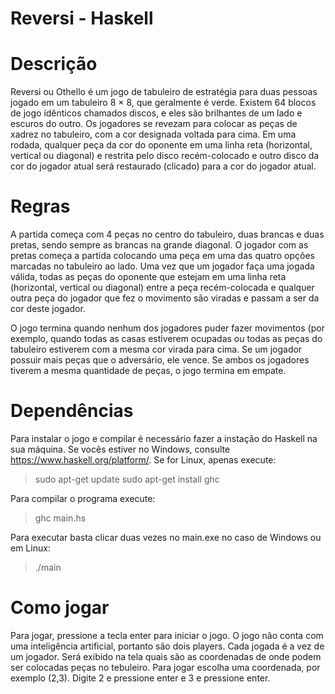 # Reversi - Haskell
# Descrição
Reversi ou Othello é um jogo de tabuleiro de estratégia para duas pessoas jogado em um tabuleiro 8 × 8, que geralmente é verde. Existem 64 blocos de jogo idênticos chamados discos, e eles são brilhantes de um lado e escuros do outro. Os jogadores se revezam para colocar as peças de xadrez no tabuleiro, com a cor designada voltada para cima. Em uma rodada, qualquer peça da cor do oponente em uma linha reta (horizontal, vertical ou diagonal) e restrita pelo disco recém-colocado e outro disco da cor do jogador atual será restaurado (clicado) para a cor do jogador atual.

# Regras
 A partida começa com 4 peças no centro do tabuleiro, duas brancas e duas pretas, sendo sempre as brancas na grande diagonal. O jogador com as pretas começa a partida colocando uma peça em uma das quatro opções marcadas no tabuleiro ao lado. Uma vez que um jogador faça uma jogada válida, todas as peças do oponente que estejam em uma linha reta (horizontal, vertical ou diagonal) entre a peça recém-colocada e qualquer outra peça do jogador que fez o movimento são viradas e passam a ser da cor deste jogador. 
 
 O jogo termina quando nenhum dos jogadores puder fazer movimentos (por exemplo, quando todas as casas estiverem ocupadas ou todas as peças do tabuleiro estiverem com a mesma cor virada para cima. Se um jogador possuir mais peças que o adversário, ele vence. Se ambos os jogadores tiverem a mesma quantidade de peças, o jogo termina em empate.
 
 # Dependências
 Para instalar o jogo e compilar é necessário fazer a instação do Haskell na sua máquina. Se vocês estiver no Windows, consulte https://www.haskell.org/platform/. Se for Linux, apenas execute:
 > sudo apt-get update
 > sudo apt-get install ghc
 
 Para compilar o programa execute:
 > ghc main.hs
 
 Para executar basta clicar duas vezes no main.exe no caso de Windows ou em Linux:
 > ./main
 
 # Como jogar
 Para jogar, pressione a tecla enter para iniciar o jogo. O jogo não conta com uma inteligência artificial, portanto são dois players. Cada jogada é a vez de um jogador. Será exibido na tela quais são as coordenadas de onde podem ser colocadas peças no tebuleiro. Para jogar escolha uma coordenada, por exemplo (2,3). Digite 2 e pressione enter e 3 e pressione enter.
 
 

